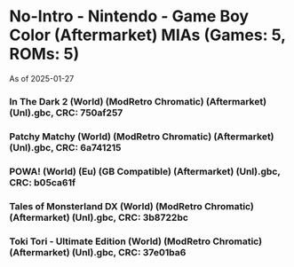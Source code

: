 # No-Intro - Nintendo - Game Boy Color (Aftermarket) MIAs (Games: 5, ROMs: 5)
As of 2025-01-27
### In The Dark 2 (World) (ModRetro Chromatic) (Aftermarket) (Unl).gbc, CRC: 750af257
### Patchy Matchy (World) (ModRetro Chromatic) (Aftermarket) (Unl).gbc, CRC: 6a741215
### POWA! (World) (Eu) (GB Compatible) (Aftermarket) (Unl).gbc, CRC: b05ca61f
### Tales of Monsterland DX (World) (ModRetro Chromatic) (Aftermarket) (Unl).gbc, CRC: 3b8722bc
### Toki Tori - Ultimate Edition (World) (ModRetro Chromatic) (Aftermarket) (Unl).gbc, CRC: 37e01ba6
